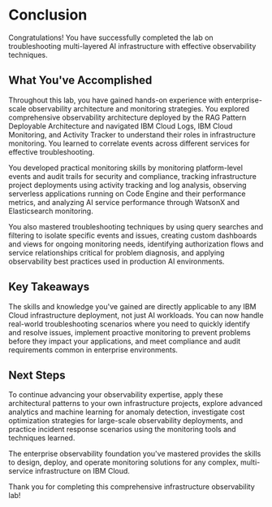 # Conclusion

Congratulations! You have successfully completed the lab on troubleshooting multi-layered AI infrastructure with effective observability techniques.

## What You've Accomplished

Throughout this lab, you have gained hands-on experience with enterprise-scale observability architecture and monitoring strategies. You explored comprehensive observability architecture deployed by the RAG Pattern Deployable Architecture and navigated IBM Cloud Logs, IBM Cloud Monitoring, and Activity Tracker to understand their roles in infrastructure monitoring. You learned to correlate events across different services for effective troubleshooting.

You developed practical monitoring skills by monitoring platform-level events and audit trails for security and compliance, tracking infrastructure project deployments using activity tracking and log analysis, observing serverless applications running on Code Engine and their performance metrics, and analyzing AI service performance through WatsonX and Elasticsearch monitoring.

You also mastered troubleshooting techniques by using query searches and filtering to isolate specific events and issues, creating custom dashboards and views for ongoing monitoring needs, identifying authorization flows and service relationships critical for problem diagnosis, and applying observability best practices used in production AI environments.

## Key Takeaways

The skills and knowledge you've gained are directly applicable to any IBM Cloud infrastructure deployment, not just AI workloads. You can now handle real-world troubleshooting scenarios where you need to quickly identify and resolve issues, implement proactive monitoring to prevent problems before they impact your applications, and meet compliance and audit requirements common in enterprise environments.

## Next Steps

To continue advancing your observability expertise, apply these architectural patterns to your own infrastructure projects, explore advanced analytics and machine learning for anomaly detection, investigate cost optimization strategies for large-scale observability deployments, and practice incident response scenarios using the monitoring tools and techniques learned.

The enterprise observability foundation you've mastered provides the skills to design, deploy, and operate monitoring solutions for any complex, multi-service infrastructure on IBM Cloud.

Thank you for completing this comprehensive infrastructure observability lab!
